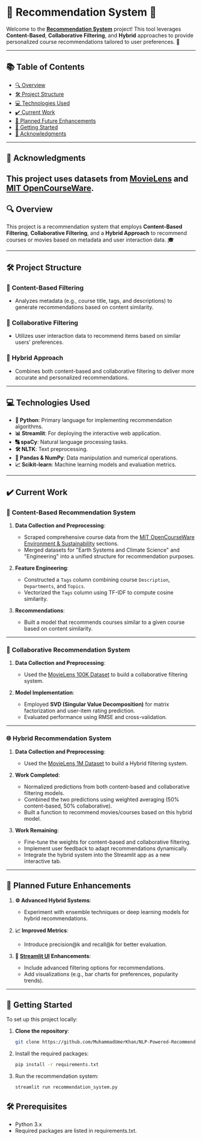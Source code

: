 # 🌟 Recommendation System 🌟

Welcome to the **[Recommendation System](https://nlp-powered-recommendation-system.streamlit.app/)** project! This tool leverages **Content-Based**, **Collaborative Filtering**, and **Hybrid** approaches to provide personalized course recommendations tailored to user preferences. 🚀

---

## 📚 Table of Contents
- [🔍 Overview](#-overview)
- [🛠️ Project Structure](#-project-structure)
- [💻 Technologies Used](#-technologies-used)
- [✔️ Current Work](#-current-work)
- [🎯 Planned Future Enhancements](#-planned-future-enhancements)
- [🚀 Getting Started](#-getting-started)
- [📄 Acknowledgments](#-acknowledgments)

---
## 📄 Acknowledgments
This project uses datasets from [MovieLens](https://grouplens.org/datasets/movielens/) and [MIT OpenCourseWare](https://ocw.mit.edu/collections/environment/).
---
## 🔍 Overview
This project is a recommendation system that employs **Content-Based Filtering**, **Collaborative Filtering**, and a **Hybrid Approach** to recommend courses or movies based on metadata and user interaction data. 🎓

---

## 🛠️ Project Structure

### 📌 **Content-Based Filtering**
- Analyzes metadata (e.g., course title, tags, and descriptions) to generate recommendations based on content similarity.

### 📌 **Collaborative Filtering**
- Utilizes user interaction data to recommend items based on similar users' preferences.

### 📌 **Hybrid Approach**
- Combines both content-based and collaborative filtering to deliver more accurate and personalized recommendations.

---

## 💻 Technologies Used
- **🐍 Python**: Primary language for implementing recommendation algorithms.
- **📊 Streamlit**: For deploying the interactive web application.
- **🔠 spaCy**: Natural language processing tasks.
- **🛠️ NLTK**: Text preprocessing.
- **🧮 Pandas & NumPy**: Data manipulation and numerical operations.
- **📈 Scikit-learn**: Machine learning models and evaluation metrics.

---

## ✔️ Current Work

### 📘 **Content-Based Recommendation System**
1. **Data Collection and Preprocessing**:
   - Scraped comprehensive course data from the [MIT OpenCourseWare Environment & Sustainability](https://ocw.mit.edu/collections/environment/) sections.
   - Merged datasets for "Earth Systems and Climate Science" and "Engineering" into a unified structure for recommendation purposes.

2. **Feature Engineering**:
   - Constructed a `Tags` column combining course `Description`, `Departments`, and `Topics`.
   - Vectorized the `Tags` column using TF-IDF to compute cosine similarity.

3. **Recommendations**:
   - Built a model that recommends courses similar to a given course based on content similarity.

---

### 🎥 **Collaborative Recommendation System**
1. **Data Collection and Preprocessing**:
   - Used the [MovieLens 100K Dataset](https://grouplens.org/datasets/movielens/100k/) to build a collaborative filtering system.

2. **Model Implementation**:
   - Employed **SVD (Singular Value Decomposition)** for matrix factorization and user-item rating prediction.
   - Evaluated performance using RMSE and cross-validation.

---

### 🌐 **Hybrid Recommendation System**
1. **Data Collection and Preprocessing**:
   - Used the [MovieLens 1M Dataset](https://grouplens.org/datasets/movielens/1m/) to build a Hybrid filtering system.
2. **Work Completed**:
   - Normalized predictions from both content-based and collaborative filtering models.
   - Combined the two predictions using weighted averaging (50% content-based, 50% collaborative).
   - Built a function to recommend movies/courses based on this hybrid model.

3. **Work Remaining**:
   - Fine-tune the weights for content-based and collaborative filtering.
   - Implement user feedback to adapt recommendations dynamically.
   - Integrate the hybrid system into the Streamlit app as a new interactive tab.

---

## 🎯 Planned Future Enhancements
1. **⚙️ Advanced Hybrid Systems**:
   - Experiment with ensemble techniques or deep learning models for hybrid recommendations.

2. **📈 Improved Metrics**:
   - Introduce precision@k and recall@k for better evaluation.

3. **📱 [Streamlit UI](https://nlp-powered-recommendation-system.streamlit.app/) Enhancements**:
   - Include advanced filtering options for recommendations.
   - Add visualizations (e.g., bar charts for preferences, popularity trends).

---

## 🚀 Getting Started

To set up this project locally:

1. **Clone the repository**:
   ```bash
   git clone https://github.com/MuhammadUmerKhan/NLP-Powered-Recommendation-System.git

2. Install the required packages:
    ```bash
    pip install -r requirements.txt
    ```
3. Run the recommendation system:
    ```bash
    streamlit run recommendation_system.py


## 🛠️ Prerequisites
- Python 3.x
- Required packages are listed in requirements.txt.
